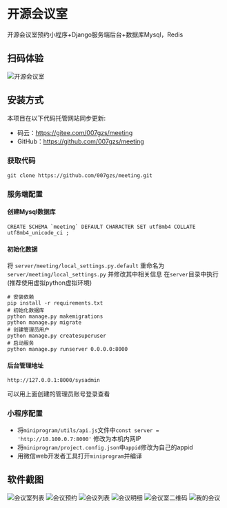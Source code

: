 # 开源会议室

开源会议室预约小程序+Django服务端后台+数据库Mysql，Redis

## 扫码体验

![开源会议室](https://raw.githubusercontent.com/007gzs/meeting/master/resource/room_demo.jpg "开源会议室")


## 安装方式

本项目在以下代码托管网站同步更新:
* 码云：https://gitee.com/007gzs/meeting
* GitHub：https://github.com/007gzs/meeting

### 获取代码

    git clone https://github.com/007gzs/meeting.git

### 服务端配置

#### 创建Mysql数据库

    CREATE SCHEMA `meeting` DEFAULT CHARACTER SET utf8mb4 COLLATE utf8mb4_unicode_ci ;

#### 初始化数据
将 `server/meeting/local_settings.py.default` 重命名为 `server/meeting/local_settings.py` 并修改其中相关信息
在`server`目录中执行(推荐使用虚拟python虚拟环境)

    # 安装依赖
    pip install -r requirements.txt
    # 初始化数据库
    python manage.py makemigrations
    python manage.py migrate
    # 创建管理员用户
    python manage.py createsuperuser
    # 启动服务
    python manage.py runserver 0.0.0.0:8000

#### 后台管理地址

    http://127.0.0.1:8000/sysadmin
可以用上面创建的管理员账号登录查看


### 小程序配置
+ 将`miniprogram/utils/api.js`文件中`const server = 'http://10.100.0.7:8000'` 修改为本机内网IP
+ 将`miniprogram/project.config.json`中`appid`修改为自己的appid
+ 用微信web开发者工具打开`miniprogram`并编译

## 软件截图

![会议室列表](https://raw.githubusercontent.com/007gzs/meeting/master/resource/1.jpg "会议室列表")
![会议预约](https://raw.githubusercontent.com/007gzs/meeting/master/resource/2.png "会议预约")
![会议列表](https://raw.githubusercontent.com/007gzs/meeting/master/resource/3.jpg "会议列表")
![会议明细](https://raw.githubusercontent.com/007gzs/meeting/master/resource/4.jpg "会议明细")
![会议室二维码](https://raw.githubusercontent.com/007gzs/meeting/master/resource/5.jpg "会议室二维码")
![我的会议](https://raw.githubusercontent.com/007gzs/meeting/master/resource/6.png "我的会议")
